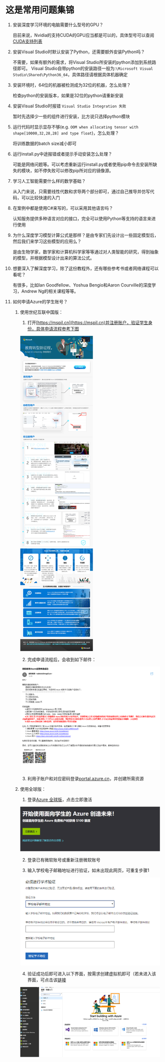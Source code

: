 # 这是常用问题集锦

1. 安装深度学习环境的电脑需要什么型号的GPU？

    目前来说，Nvidia的支持CUDA的GPU应当都是可以的，具体型号可以查阅[CUDA支持列表](https://developer.nvidia.com/cuda-gpus)

2. 安装Visual Studio时默认安装了Python，还需要额外安装Python吗？

    不需要，如果有额外的需求，将Visual Studio所安装的python添加到系统路径即可。
    Visual Studio自带python的安装路径一般为:`\Microsoft Visual Studio\Shared\Python36_64`，具体路径请根据具体机器确定

3. 安装环境时，64位的机器被检测成为32位的机器，怎么处理？

    检查python的安装版本，如果是32位的python请重新安装

4. 安装Visual Studio时报错 `Visual Studio Integration 失败`

    暂时先选择少一些的组件进行安装，比方说只选择python模块

5. 运行代码时显示显存不够(e.g. `OOM when allocating tensor with shape[10000,32,28,28] and type float`)，怎么处理？

    将训练数据的batch size减小即可

6. 运行install.py中途报错或者提示手动安装怎么处理？

    可能是网络问题等。可以考虑重新运行install.py或者使用pip命令去安装所缺失的模块，如不停失败可以修改pip所对应的镜像源。

7. 学习人工智能需要什么样的数学基础？

    从入门来说，只需要线性代数和求导两个部分即可，通过自己推导并仿写代码，可以比较快速的入门

8. 在案例中都是使用C#来写的，可以采用其他语言吗？

   认知服务提供多种语言对应的接口，完全可以使用Python等支持的语言来进行使用

9. 为什么深度学习模型计算公式是那样？是由专家们先设计出一些固定模型后，然后我们来学习这些模型的应用么？

    是由生物学家，数学家和计算机科学家等等通过对人类智能的研究，得到抽象的模型，并根据模型设计出来的算法公式。

10. 想要深入了解深度学习，除了这份教程外，还有哪些参考书或者网络课程可以看呢？

    有很多，比如Ian Goodfellow、Yoshua Bengio和Aaron Courville的深度学习，Andrew Ng的相关课程等等。

11. 如何申请Azure的学生账号？

    1. 使用世纪互联中国版：
        1. 打开[https://mspil.cn](https://mspil.cn)并注册账户，验证学生身份，具体申请流程参考下图

        ![](./Images/1.jpg)

        2. 完成申请流程后，会收到如下邮件：

        ![](./Images/2.PNG)

        3. 利用子账户和对应密码登录[portal.azure.cn](https://portal.azure.cn)，并创建所需资源
    
    2. 使用全球版：
        1. 登录[Azure 全球版](https://azure.microsoft.com/zh-cn/free/students/)，点击立即激活

        ![](./Images/3.PNG)

        2. 登录已有微软账号或重新注册微软账号

        3. 输入学校电子邮箱地址进行验证，如未出现此网页，可重复步骤1

        ![](./Images/5.PNG)

        4. 验证成功后即可进入以下界面，按需求创建虚拟机即可（若未进入该界面，可点击该[链接](https://portal.azure.com/)

        ![](./Images/6.PNG)
